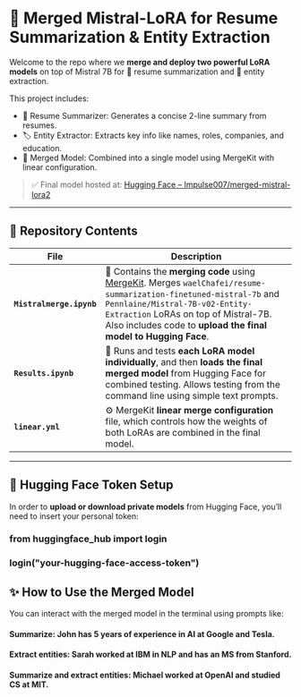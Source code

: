 
# 🔁 Merged Mistral-LoRA for Resume Summarization & Entity Extraction

Welcome to the repo where we **merge and deploy two powerful LoRA models** on top of Mistral 7B for 🔹 resume summarization and 🔸 entity extraction.

This project includes:

- 🧠 Resume Summarizer: Generates a concise 2-line summary from resumes.
- 🏷️ Entity Extractor: Extracts key info like names, roles, companies, and education.
- 🔀 Merged Model: Combined into a single model using MergeKit with linear configuration.

> ✅ Final model hosted at: [Hugging Face – Impulse007/merged-mistral-lora2](https://huggingface.co/Impulse007/merged-mistral-lora2)

---

## 📂 Repository Contents

| File | Description |
|------|-------------|
| **`Mistralmerge.ipynb`** | 🔧 Contains the **merging code** using [MergeKit](https://github.com/arcee-ai/MergeKit). Merges `waelChafei/resume-summarization-finetuned-mistral-7b` and `Pennlaine/Mistral-7B-v02-Entity-Extraction` LoRAs on top of Mistral-7B. Also includes code to **upload the final model to Hugging Face**. |
| **`Results.ipynb`** | 🧪 Runs and tests **each LoRA model individually**, and then **loads the final merged model** from Hugging Face for combined testing. Allows testing from the command line using simple text prompts. |
| **`linear.yml`** | ⚙️ MergeKit **linear merge configuration** file, which controls how the weights of both LoRAs are combined in the final model. |

---

## 🔐 Hugging Face Token Setup

In order to **upload or download private models** from Hugging Face, you’ll need to insert your personal token:
### from huggingface_hub import login 
### login("your-hugging-face-access-token")

## ✨ How to Use the Merged Model
You can interact with the merged model in the terminal using prompts like:

#### Summarize: John has 5 years of experience in AI at Google and Tesla.
#### Extract entities: Sarah worked at IBM in NLP and has an MS from Stanford.
#### Summarize and extract entities: Michael worked at OpenAI and studied CS at MIT.
